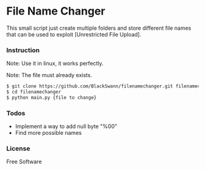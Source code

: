 # File Name Changer


This small script just create multiple folders and store different file names that can be used to exploit [Unrestricted File Upload]. 

### Instruction

Note: Use it in linux, it works perfectly.

Note: The file must already exists.

```sh
$ git clone https://github.com/BlackSwann/filenamechanger.git filenamechanger
$ cd filenamechanger
$ python main.py {file to change}
```


### Todos

 - Implement a way to add null byte "%00"
 - Find more possible names

### License

Free Software
